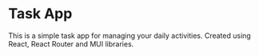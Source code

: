 # Task App
This is a simple task app for managing your daily activities. Created using React, React Router and MUI libraries.
